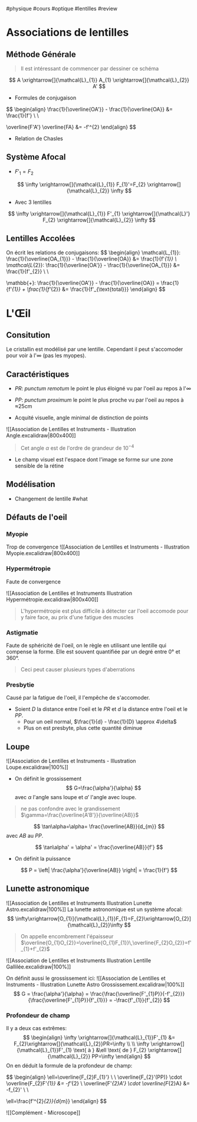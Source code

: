 #physique #cours #optique #lentilles #review 

# Associations de lentilles

## Méthode Générale
> Il est intéressant de commencer par dessiner ce schéma

$$
A \xrightarrow[]{\mathcal{L}_{1}} A_{1} \xrightarrow[]{\mathcal{L}_{2}} A'
$$
- Formules de conjugaison

$$
\begin{align}
\frac{1}{\overline{OA'}} - \frac{1}{\overline{OA}} &= \frac{1}{f'} \\ \\

\overline{F'A'} \overline{FA} &= -f'^{2}
\end{align}
$$
- Relation de Chasles

## Système Afocal

- $F'_{1} = F_{2}$

$$
\infty \xrightarrow[]{\mathcal{L}_{1}} F_{1}'=F_{2} \xrightarrow[]{\mathcal{L}_{2}} \infty
$$

- Avec $3$ lentilles

$$
\infty \xrightarrow[]{\mathcal{L}_{1}} F'_{1} \xrightarrow[]{\mathcal{L}'} F_{2} \xrightarrow[]{\mathcal{L}_{2}} \infty
$$

## Lentilles Accolées

On écrit les relations de conjugaisons:
$$
\begin{align}
\mathcal{L_{1}}: \frac{1}{\overline{OA_{1}}} - \frac{1}{\overline{OA}} &= \frac{1}{f'_{1}}  \\
\mathcal{L_{2}}: \frac{1}{\overline{OA'}} - \frac{1}{\overline{OA_{1}}} &= \frac{1}{f'_{2}} \\ \\

\mathbb{+}: \frac{1}{\overline{OA'}} - \frac{1}{\overline{OA}} = \frac{1}{f'_{1}} + \frac{1}{f'_{2}} &= \frac{1}{f'_{\text{total}}}
\end{align}
$$

# L'Œil

## Consitution

Le cristallin est modélisé par une lentille. Cependant il peut s'accomoder pour voir à l'$\infty$ (pas les myopes).

## Caractéristiques

- $PR$: *punctum remotum*
	le point le plus éloigné vu par l'oeil au repos à l'$\infty$
- $PP$: *punctum proximum*
	le point le plus proche vu par l'oeil au repos à ≈25cm

- Acquité visuelle, angle minimal de distinction de points
 
![[Association de Lentilles et Instruments - Illustration Angle.excalidraw|800x400]]

> Cet angle $\alpha$ est de l'ordre de grandeur de $10^{-4}$

- Le champ visuel est l'espace dont l'image se forme sur une zone sensible de la rétine

## Modélisation

- Changement de lentille
#what 

## Défauts de l'oeil

### Myopie

Trop de convergence
![[Association de Lentilles et Instruments - Illustration Myopie.excalidraw|800x400]]

### Hypermétropie

Faute de convergence

![[Association de Lentilles et Instruments Illustration Hypermétropie.excalidraw|800x400]]

> L'hypermétropie est plus difficile à détecter car l'oeil accomode pour y faire face, au prix d'une fatigue des muscles

### Astigmatie

Faute de sphéricité de l'oeil, on le règle en utilisant une lentille qui compense la forme.
Elle est souvent quantifiée par un degré entre $0°$ et $360°$.

> Ceci peut causer plusieurs types d'aberrations

### Presbytie

Causé par la fatigue de l'oeil, il l'empêche de s'accomoder.

- Soient $D$ la distance entre l'oeil et le $PR$ et $d$ la distance entre l'oeil et le $PP$.
	- Pour un oeil normal, $\frac{1}{d} - \frac{1}{D} \approx 4\delta$
	- Plus on est presbyte, plus cette quantité diminue


## Loupe

![[Association de Lentilles et Instruments - Illustration Loupe.excalidraw|100%]]
- On définit le grossissement
$$
G=\frac{\alpha'}{\alpha}
$$
avec $\alpha$ l'angle sans loupe et $\alpha'$ l'angle avec loupe.

> ne pas confondre avec le grandissement $\gamma=\frac{\overline{A'B'}}{\overline{AB}}$

$$
\tan\alpha=\alpha= \frac{\overline{AB}}{d_{m}}
$$
avec $AB$ au $PP$.

$$
\tan\alpha' = \alpha' = \frac{\overline{AB}}{f'}
$$

- On définit la puissance

$$
P = \left| \frac{\alpha'}{\overline{AB}} \right| = \frac{1}{f'}
$$
## Lunette astronomique

![[Association de Lentilles et Instruments Illustration Lunette Astro.excalidraw|100%]]
La lunette astronomique est un système afocal:
$$
\infty\xrightarrow[O_{1}]{\mathcal{L}_{1}}F_{1}=F_{2}\xrightarrow[O_{2}]{\mathcal{L}_{2}}\infty 
$$
> On appelle encombrement l'épaisseur $\overline{O_{1}O_{2}}=\overline{O_{1}F_{1}}\,\overline{F_{2}O_{2}}=f'_{1}+f'_{2}$

![[Association de Lentilles et Instruments Illustration Lentille Gallilée.excalidraw|100%]]

On définit aussi le grossissement ici:
![[Association de Lentilles et Instruments - Illustration Lunette Astro Grossissement.excalidraw|100%]]
$$
G = \frac{\alpha'}{\alpha} = \frac{\frac{\overline{F'_{1}P}}{-f'_{2}}}{\frac{\overline{F'_{1}P}}{f'_{1}}} = -\frac{f'_{1}}{f'_{2}}
$$
### Profondeur de champ

Il y a deux cas extrêmes:
$$
\begin{align}
\infty \xrightarrow[]{\mathcal{L}_{1}}F'_{1} &= F_{2}\xrightarrow[]{\mathcal{L}_{2}}PR=\infty \\ \\
\infty \xrightarrow[]{\mathcal{L}_{1}}F'_{1} \text{ à } &\ell \text{ de } F_{2} \xrightarrow[]{\mathcal{L}_{2}} PP=\infty
\end{align}
$$
On en déduit la formule de la profondeur de champ:

$$
\begin{align}
\ell=\overline{F_{2}F_{1}'} \\ \\
\overline{F_{2}'(PP)} \cdot \overline{F_{2}F'_{1}} &= -f'_{2} \\
\overline{F'_{2}A'} \cdot \overline{F_{2}A} &= -f_{2}' \\ \\

\ell=\frac{f'^{2}_{2}}{d_{m}}
\end{align}
$$

![[Complément - Microscope]]
